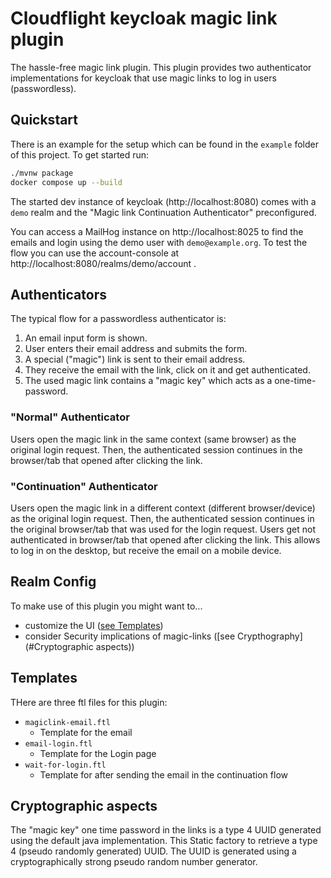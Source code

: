 # Cloudflight keycloak magic link plugin

The hassle-free magic link plugin. 
This plugin provides two authenticator implementations for keycloak that use magic links to log in users (passwordless).


## Quickstart

There is an example for the setup which can be found in the `example` folder of this project.
To get started run:
```bash
./mvnw package
docker compose up --build
```

The started dev instance of keycloak (http://localhost:8080) comes with a `demo` realm and the "Magic link Continuation Authenticator" preconfigured.

You can access a MailHog instance on http://localhost:8025 to find the emails and login using the demo user with `demo@example.org`.
To test the flow you can use the account-console at http://localhost:8080/realms/demo/account .

## Authenticators
The typical flow for a passwordless authenticator is:

1) An email input form is shown.
2) User enters their email address and submits the form.
3) A special ("magic") link is sent to their email address.
4) They receive the email with the link, click on it and get authenticated.
5) The used magic link contains a "magic key" which acts as a one-time-password.

### "Normal" Authenticator
Users open the magic link in the same context (same browser) as the original login request.
Then, the authenticated session continues in the browser/tab that opened after clicking the link.


### "Continuation" Authenticator
Users open the magic link in a different context (different browser/device) as the original login request.
Then, the authenticated session continues in the original browser/tab that was used for the login
request. Users get not authenticated in browser/tab that opened after clicking the link. This allows
to log in on the desktop, but receive the email on a mobile device.


## Realm Config
To make use of this plugin you might want to...
- customize the UI ([see Templates](#templates))
- consider Security implications of magic-links ([see Crypthography](#Cryptographic aspects))
## Templates
THere are three ftl files for this plugin:

- `magiclink-email.ftl`
  - Template for the email
- `email-login.ftl`
    - Template for the Login page
- `wait-for-login.ftl`
    - Template for after sending the email in the continuation flow

## Cryptographic aspects
The "magic key" one time password in the links is a type 4 UUID generated using the default java implementation.
This 
Static factory to retrieve a type 4 (pseudo randomly generated) UUID. The UUID is generated using a cryptographically strong pseudo random number generator.
